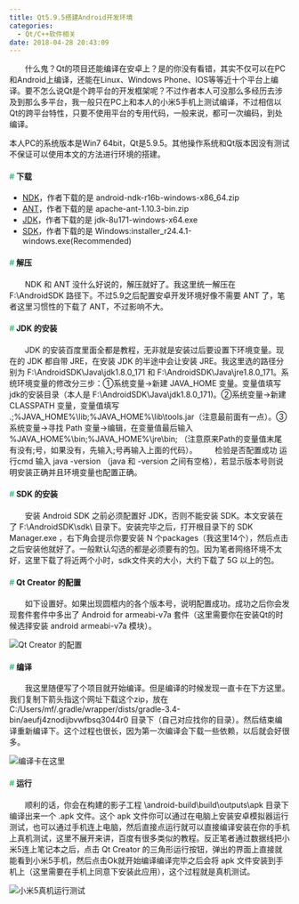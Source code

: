 ```yaml
---
title: Qt5.9.5搭建Android开发环境
categories:
  - Qt/C++软件相关
date: 2018-04-28 20:43:09
---
```


　　什么鬼？Qt的项目还能编译在安卓上？是的你没有看错，其实不仅可以在PC和Android上编译，还能在Linux、Windows Phone、IOS等等近十个平台上编译。要不怎么说Qt是个跨平台的开发框架呢？不过作者本人可没那么多经历去涉及到那么多平台，我一般只在PC上和本人的小米5手机上测试编译，不过相信以Qt的跨平台特性，只要不使用平台的专用代码，一般来说，都可一次编码，到处编译。

<!--more-->

<div class="tip">
本人PC的系统版本是Win7 64bit，Qt是5.9.5。其他操作系统和Qt版本因没有测试不保证可以使用本文的方法进行环境的搭建。
</div>

#### <font color="#42B983">#</font> 下载

- [NDK](android-ndk-r16b-windows-x86_64.zip)，作者下载的是 android-ndk-r16b-windows-x86_64.zip
- [ANT](http://ant.apache.org/bindownload.cgi)，作者下载的是 apache-ant-1.10.3-bin.zip
- [JDK](http://www.oracle.com/technetwork/java/javase/downloads/index.html)，作者下载的是 jdk-8u171-windows-x64.exe
- [SDK](http://tools.android-studio.org/index.php/sdk)，作者下载的是 Windows:installer_r24.4.1-windows.exe(Recommended)

#### <font color="#42B983">#</font> 解压

　　NDK 和 ANT 没什么好说的，解压就好了。我这里统一解压在 F:\AndroidSDK 路径下。不过5.9之后配置安卓开发环境好像不需要 ANT 了，笔者这里习惯性的下载了 ANT，不过影响不大。

#### <font color="#42B983">#</font> JDK 的安装

　　JDK 的安装百度里面全都是教程，无非就是安装过后要设置下环境变量。现在的 JDK 都自带 JRE，在安装 JDK 的半途中会让安装 JRE。我这里选的路径分别为 F:\AndroidSDK\Java\jdk1.8.0_171 和 F:\AndroidSDK\Java\jre1.8.0_171。系统环境变量的修改分三步：①系统变量→新建 JAVA_HOME 变量。变量值填写jdk的安装目录（本人是 F:\AndroidSDK\Java\jdk1.8.0_171)。②系统变量→新建 CLASSPATH 变量，变量值填写 .;%JAVA_HOME%\lib;%JAVA_HOME%\lib\tools.jar（注意最前面有一点）。③系统变量→寻找 Path 变量→编辑，在变量值最后输入 %JAVA_HOME%\bin;%JAVA_HOME%\jre\bin; （注意原来Path的变量值末尾有没有;号，如果没有，先输入;号再输入上面的代码）。
　　检验是否配置成功 运行cmd 输入 java -version （java 和 -version 之间有空格），若显示版本号则说明安装正确并且环境变量也配置正确。

#### <font color="#42B983">#</font> SDK 的安装

　　安装 Android SDK 之前必须配置好 JDK，否则不能安装 SDK。本文安装在了 F:\AndroidSDK\sdk\ 目录下。安装完毕之后，打开根目录下的 SDK Manager.exe ，右下角会提示你要安装 N 个packages（我这里14个），然后点击之后安装他就好了。一般默认勾选的都是必须要有的包。因为笔者网络环境不太好，这里下载了将近两个小时，sdk文件夹的大小，大约下载了 5G 以上的包。

#### <font color="#42B983">#</font> Qt Creator 的配置

　　如下设置好。如果出现圆框内的各个版本号，说明配置成功。成功之后你会发现套件套件中多出了 Android for armeabi-v7a 套件（这里需要你在安装Qt的时候选择安装 android armeabi-v7a 模块）。

![Qt Creator 的配置](../../../../img/3.png)

#### <font color="#42B983">#</font> 编译

　　我这里随便写了个项目就开始编译。但是编译的时候发现一直卡在下方这里。我们复制下箭头指这个网址下载这个zip，放在 C:/Users/mf/.gradle/wrapper/dists/gradle-3.4-bin/aeufj4znodijbvwfbsq3044r0 目录下（自己对应找你的目录）。然后结束编译重新编译下。这个过程也很长，因为第一次编译会下载一些依赖，以后就会好很多。

![编译卡在这里](../../../../img/4.png)

#### <font color="#42B983">#</font> 运行

　　顺利的话，你会在构建的影子工程 \android-build\build\outputs\apk 目录下编译出来一个 .apk 文件。这个 apk 文件你可以通过在电脑上安装安卓模拟器运行测试，也可以通过手机连上电脑，然后直接点运行就可以直接编译安装在你的手机上真机测试，这里不展开来讲，百度有很多类似的教程。反正笔者通过数据线把小米5连上笔记本之后，点击 Qt Creator 的三角形运行按钮，弹出的界面上直接就能看到小米5手机，然后点击Ok就开始编译编译完毕之后会将 apk 文件安装到手机上（这里需要在手机上同意下安装此应用），这个过程就是真机测试。

![小米5真机运行测试](../../../../img/5.png)